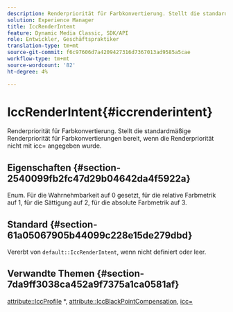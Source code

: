 ```yaml
---
description: Renderpriorität für Farbkonvertierung. Stellt die standardmäßige Renderpriorität für Farbkonvertierungen bereit, wenn die Renderpriorität nicht mit icc= angegeben wurde.
solution: Experience Manager
title: IccRenderIntent
feature: Dynamic Media Classic, SDK/API
role: Entwickler, Geschäftspraktiker
translation-type: tm+mt
source-git-commit: f6c97606d7a4209427316d7367013ad9585a5cae
workflow-type: tm+mt
source-wordcount: '82'
ht-degree: 4%

---
```



# IccRenderIntent{#iccrenderintent}

Renderpriorität für Farbkonvertierung. Stellt die standardmäßige Renderpriorität für Farbkonvertierungen bereit, wenn die Renderpriorität nicht mit icc= angegeben wurde.

## Eigenschaften {#section-2540099fb2fc47d29b04642da4f5922a}

Enum. Für die Wahrnehmbarkeit auf 0 gesetzt, für die relative Farbmetrik auf 1, für die Sättigung auf 2, für die absolute Farbmetrik auf 3.

## Standard {#section-61a05067905b44099c228e15de279dbd}

Vererbt von `default::IccRenderIntent`, wenn nicht definiert oder leer.

## Verwandte Themen {#section-7da9ff3038ca452a9f7375a1ca0581af}

[attribute::IccProfile](../../../../../is-api/image-catalog/image-serving-api-ref/c-image-catalog-reference/c-attributes-reference/r-iccprofilecmyk.md#reference-db89f9dac33e447cadb359ec1ba27ee0) *,  [attribute::IccBlackPointCompensation](../../../../../is-api/image-catalog/image-serving-api-ref/c-image-catalog-reference/c-attributes-reference/r-iccblackpointcompensation.md#reference-357626375ee140d1807f0c05171c733f),  [icc=](../../../../../is-api/http-ref/image-serving-api-ref/c-http-protocol-reference/c-command-reference/r-icc.md#reference-182b5679e21e4df3b4d330535a5a7517)
